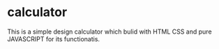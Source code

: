 # calculator
This is a simple design calculator which bulid with HTML CSS and pure JAVASCRIPT for its functionatis.
